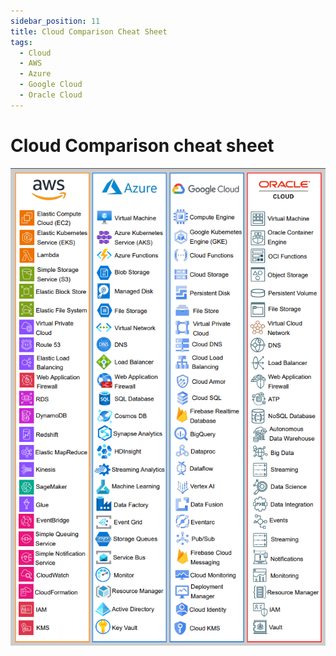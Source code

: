 ```yaml
---
sidebar_position: 11
title: Cloud Comparison Cheat Sheet
tags:
  - Cloud
  - AWS
  - Azure
  - Google Cloud
  - Oracle Cloud
---
```


# Cloud Comparison cheat sheet

![Cloud Comparison cheat sheet](./images/cloud-comparison-cheat-sheet.png)

